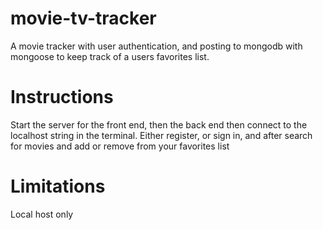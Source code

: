 # movie-tv-tracker

A movie tracker with user authentication, and posting to mongodb with mongoose to keep track of a users favorites list.

# Instructions

Start the server for the front end, then the back end then connect to the localhost string in the terminal. Either register, or sign in, and after search for movies and add or remove from your favorites list

# Limitations

Local host only
